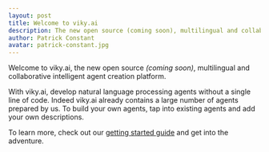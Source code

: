 ```yaml
---
layout: post
title: Welcome to viky.ai
description: The new open source (coming soon), multilingual and collaborative intelligent agent creation platform.
author: Patrick Constant
avatar: patrick-constant.jpg
---
```


Welcome to viky.ai, the new open source _(coming soon)_, multilingual and collaborative intelligent agent creation platform.

<!--keep reading-->

With viky.ai, develop natural language processing agents without a single line of code. Indeed viky.ai already contains a large number of agents prepared by us. To build your own agents, tap into existing agents and add your own descriptions.

To learn more, check out our [getting started guide](/doc/guides/getting-started/) and get into the adventure.
